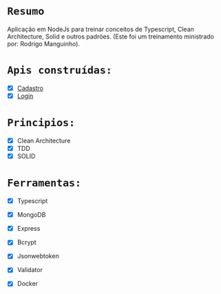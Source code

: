 # `Resumo`
Aplicação em NodeJs para treinar conceitos de Typescript, Clean Architecture, Solid e outros padrões. (Este foi um treinamento ministrado por: Rodrigo Manguinho).

# `Apis construídas:`
- [x] [Cadastro](./requirements/signup-requirement.md) <br>
- [x] [Login](./requirements/login-requirement.md) <br>

# `Principios:`
- [x] Clean Architecture <br>
- [x] TDD <br>
- [x] SOLID <br>

# `Ferramentas:`
- [x] Typescript <br>
- [x] MongoDB <br>
- [x] Express <br>
- [x] Bcrypt <br>
- [x] Jsonwebtoken <br>
- [x] Validator <br>
- [x] Docker <br>

